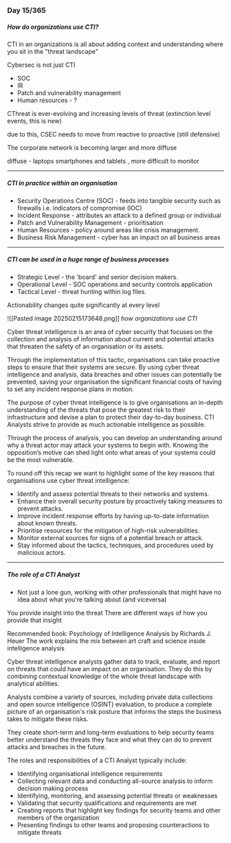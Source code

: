 ### Day 15/365

##### How do organizations use CTI?

CTI in an organizations is all about adding context and understanding where you sit in the "threat landscape"

Cybersec is not just CTI
- SOC
- IR
- Patch and vulnerability management
- Human resources - ?

CThreat is ever-evolving and increasing levels of threat (extinction level events, this is new)

due to this, CSEC needs to move from reactive to proactive (still defensive)

The corporate network is becoming larger and more diffuse

diffuse - laptops smartphones and tablets , more difficult to monitor

---
##### CTI in practice within an organisation

- Security Operations Centre (SOC) - feeds into tangible security such as firewalls i.e. indicators of compromise (IOC)
- Incident Response - attributes an attack to a defined group or individual
- Patch and Vulnerability Management - prioritisation
- Human Resources - policy around areas like crisis management.
- Business Risk Management -  cyber has an impact on all business areas

---
##### CTI can be used in a huge range of business processes
- Strategic Level - the 'board' and senior decision makers.
- Operational Level - SOC operations and security controls application
- Tactical Level - threat hunting within log files.

Actionability changes quite significantly at every level

![[Pasted image 20250215173648.png]]
*how organizations use CTI*

Cyber threat intelligence is an area of cyber security that focuses on the collection and analysis of information about current and potential attacks that threaten the safety of an organisation or its assets.  
  
Through the implementation of this tactic, organisations can take proactive steps to ensure that their systems are secure. By using cyber threat intelligence and analysis, data breaches and other issues can potentially be prevented, saving your organisation the significant financial costs of having to set any incident response plans in motion.  
  
The purpose of cyber threat intelligence is to give organisations an in-depth understanding of the threats that pose the greatest risk to their infrastructure and devise a plan to protect their day-to-day business. CTI Analysts strive to provide as much actionable intelligence as possible.  
  
Through the process of analysis, you can develop an understanding around why a threat actor may attack your systems to begin with. Knowing the opposition’s motive can shed light onto what areas of your systems could be the most vulnerable.  
  
To round off this recap we want to highlight some of the key reasons that organisations use cyber threat intelligence:  
  

- Identify and assess potential threats to their networks and systems.
- Enhance their overall security posture by proactively taking measures to prevent attacks.
- Improve incident response efforts by having up-to-date information about known threats.
- Prioritise resources for the mitigation of high-risk vulnerabilities.
- Monitor external sources for signs of a potential breach or attack.
- Stay informed about the tactics, techniques, and procedures used by malicious actors.
---

##### The role of a CTI Analyst

- Not just a lone gun, working with other professionals that might have no idea about what you're talking about (and viceversa)

You provide insight into the threat
There are different ways of how you provide that insight

Recommended book: Psychology of Intelligence Analysis by Richards J. Heuer
The work explains the mix between art craft and science inside intelligence analysis

Cyber threat intelligence analysts gather data to track, evaluate, and report on threats that could have an impact on an organisation. They do this by combining contextual knowledge of the whole threat landscape with analytical abilities.  
  
Analysts combine a variety of sources, including private data collections and open source intelligence (OSINT) evaluation, to produce a complete picture of an organisation's risk posture that informs the steps the business takes to mitigate these risks.  
  
They create short-term and long-term evaluations to help security teams better understand the threats they face and what they can do to prevent attacks and breaches in the future.  
  
The roles and responsibilities of a CTI Analyst typically include:  
  
- Identifying organisational intelligence requirements
- Collecting relevant data and conducting all-source analysis to inform decision making process
- Identifying, monitoring, and assessing potential threats or weaknesses
- Validating that security qualifications and requirements are met
- Creating reports that highlight key findings for security teams and other members of the organization
- Presenting findings to other teams and proposing counteractions to mitigate threats
